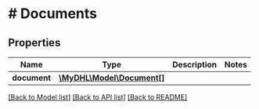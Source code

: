 # # Documents

## Properties

Name | Type | Description | Notes
------------ | ------------- | ------------- | -------------
**document** | [**\MyDHL\Model\Document[]**](Document.md) |  | 

[[Back to Model list]](../../README.md#documentation-for-models) [[Back to API list]](../../README.md#documentation-for-api-endpoints) [[Back to README]](../../README.md)


